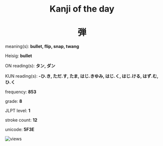 <h1 align="center">Kanji of the day</h1>
<h1 align="center">弾</h1>
<p align="left">meaning(s): <b>bullet, flip, snap, twang</b></p>
<p align="left">Heisig: <b>bullet</b></p>
<p align="left">ON reading(s): <b>タン, ダン</b></p>
<p align="left">KUN reading(s): <b>-ひ.き, ただ.す, たま, はじ.きゆみ, はじ.く, はじ.ける, はず.む, ひ.く</b></p>
<p align="left">frequency: <b>853</b></p>
<p align="left">grade: <b>8</b></p>
<p align="left">JLPT level: <b>1</b></p>
<p align="left">stroke count: <b>12</b></p>
<p align="left">unicode: <b>5F3E</b></p>
<p align="left"><img src="https://komarev.com/ghpvc/?username=tristanwagner-kanjioftheday&label=Views&color=0e75b6&style=flat" alt="views"/></p>
